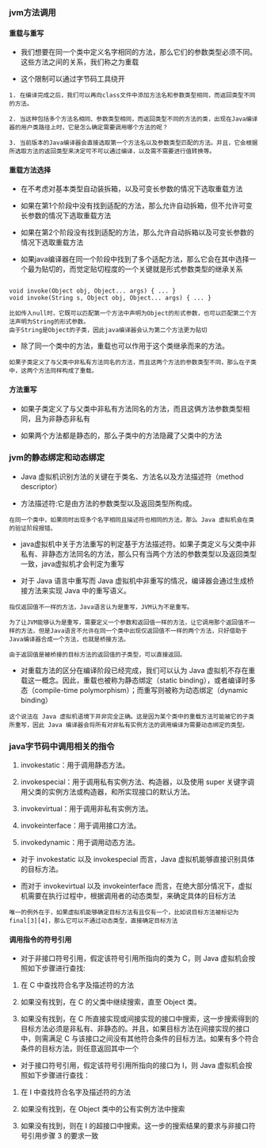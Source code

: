 ### jvm方法调用

#### 重载与重写

- 我们想要在同一个类中定义名字相同的方法，那么它们的参数类型必须不同。这些方法之间的关系，我们称之为重载

- 这个限制可以通过字节码工具绕开

````
1. 在编译完成之后，我们可以再向class文件中添加方法名和参数类型相同，而返回类型不同的方法。

2. 当这种包括多个方法名相同、参数类型相同，而返回类型不同的方法的类，出现在Java编译器的用户类路径上时，它是怎么确定需要调用哪个方法的呢？

3. 当前版本的Java编译器会直接选取第一个方法名以及参数类型匹配的方法。并且，它会根据所选取方法的返回类型来决定可不可以通过编译，以及需不需要进行值转换等。

````

#### 重载方法选择

- 在不考虑对基本类型自动装拆箱，以及可变长参数的情况下选取重载方法

- 如果在第1个阶段中没有找到适配的方法，那么允许自动拆箱，但不允许可变长参数的情况下选取重载方法

- 如果在第2个阶段没有找到适配的方法，那么允许自动拆箱以及可变长参数的情况下选取重载方法

- 如果java编译器在同一个阶段中找到了多个适配方法，那么它会在其中选择一个最为贴切的，而觉定贴切程度的一个关键就是形式参数类型的继承关系

````

void invoke(Object obj, Object... args) { ... }
void invoke(String s, Object obj, Object... args) { ... }

比如传入null时，它既可以匹配第一个方法中声明为Object的形式参数，也可以匹配第二个方法声明为String的形式参数。
由于String是Object的子类，因此java编译器会认为第二个方法更为贴切
````

- 除了同一个类中的方法，重载也可以作用于这个类继承而来的方法。

````
如果子类定义了与父类中非私有方法同名的方法，而且这两个方法的参数类型不同，那么在子类中，这两个方法同样构成了重载。
````

#### 方法重写

- 如果子类定义了与父类中非私有方法同名的方法，而且这俩方法参数类型相同，且为非静态非私有

- 如果两个方法都是静态的，那么子类中的方法隐藏了父类中的方法

### jvm的静态绑定和动态绑定

- Java 虚拟机识别方法的关键在于类名、方法名以及方法描述符（method descriptor）

- 方法描述符:它是由方法的参数类型以及返回类型所构成。
````  
在同一个类中，如果同时出现多个名字相同且描述符也相同的方法，那么 Java 虚拟机会在类的验证阶段报错。
````

- java虚拟机中关于方法重写的判定基于方法描述符。如果子类定义与父类中非私有、非静态方法同名的方法，那么只有当两个方法的参数类型以及返回类型一致，java虚拟机才会判定为重写

- 对于 Java 语言中重写而 Java 虚拟机中非重写的情况，编译器会通过生成桥接方法来实现 Java 中的重写语义。

````
指仅返回值不一样的方法，Java语言认为是重写，JVM认为不是重写。

为了让JVM能够认为是重写，需要定义一个参数和返回值一样的方法，让它调用那个返回值不一样的方法，但是Java语言不允许在同一个类中出现仅返回值不一样的两个方法，只好借助于Java编译器合成一个方法，也就是桥接方法。

由于返回值是被桥接的目标方法的返回值的子类型，可以直接返回。

````

- 对重载方法的区分在编译阶段已经完成，我们可以认为 Java 虚拟机不存在重载这一概念。因此，重载也被称为静态绑定（static binding），或者编译时多态（compile-time polymorphism）；而重写则被称为动态绑定（dynamic binding）

````
这个说法在 Java 虚拟机语境下并非完全正确。这是因为某个类中的重载方法可能被它的子类所重写，因此 Java 编译器会将所有对非私有实例方法的调用编译为需要动态绑定的类型。

````


### java字节码中调用相关的指令

1. invokestatic：用于调用静态方法。
   
2. invokespecial：用于调用私有实例方法、构造器，以及使用 super 关键字调用父类的实例方法或构造器，和所实现接口的默认方法。
   
3. invokevirtual：用于调用非私有实例方法。
   
4. invokeinterface：用于调用接口方法。
   
5. invokedynamic：用于调用动态方法。

- 对于 invokestatic 以及 invokespecial 而言，Java 虚拟机能够直接识别具体的目标方法。

- 而对于 invokevirtual 以及 invokeinterface 而言，在绝大部分情况下，虚拟机需要在执行过程中，根据调用者的动态类型，来确定具体的目标方法

````
唯一的例外在于，如果虚拟机能够确定目标方法有且仅有一个，比如说目标方法被标记为 final[3][4]，那么它可以不通过动态类型，直接确定目标方法
````

#### 调用指令的符号引用

- 对于非接口符号引用，假定该符号引用所指向的类为 C，则 Java 虚拟机会按照如下步骤进行查找:

1. 在 C 中查找符合名字及描述符的方法

2. 如果没有找到，在 C 的父类中继续搜索，直至 Object 类。

3. 如果没有找到，在 C 所直接实现或间接实现的接口中搜索，这一步搜索得到的目标方法必须是非私有、非静态的。并且，如果目标方法在间接实现的接口中，则需满足 C 与该接口之间没有其他符合条件的目标方法。如果有多个符合条件的目标方法，则任意返回其中一个

- 对于接口符号引用，假定该符号引用所指向的接口为 I，则 Java 虚拟机会按照如下步骤进行查找：

1. 在 I 中查找符合名字及描述符的方法

2. 如果没有找到，在 Object 类中的公有实例方法中搜索

3. 如果没有找到，则在 I 的超接口中搜索。这一步的搜索结果的要求与非接口符号引用步骤 3 的要求一致